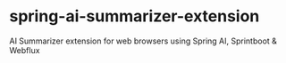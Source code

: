 # spring-ai-summarizer-extension
AI Summarizer extension for web browsers using Spring AI, Sprintboot &amp; Webflux
